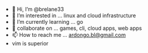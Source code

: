 - 👋 Hi, I’m @brelane33
- 👀 I’m interested in ... linux and cloud infrastructure
- 🌱 I’m currently learning ... go
- 💞️ collaborate on ... games, cli, cloud apps, web apps
- 📫 How to reach me ... ardongo.bl@gmail.com
- vim is superior

<!---
brelane33/brelane33 is a ✨ special ✨ repository because its `README.md` (this file) appears on your GitHub profile.
You can click the Preview link to take a look at your changes.
--->
